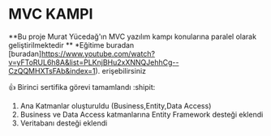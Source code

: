 # MVC KAMPI 
**Bu proje Murat Yücedağ'ın MVC yazılım kampı konularına paralel olarak geliştirilmektedir **
*Eğitime buradan [buradan]https://www.youtube.com/watch?v=yFToRUL6h8A&list=PLKnjBHu2xXNNQJehhCg--CzQQMHXTsFAb&index=1).  erişebilirsiniz


  :+1: Birinci sertifika görevi tamamlandı :shipit:

1. Ana Katmanlar oluşturuldu (Business,Entity,Data Access)
2. Business ve Data Access katmanlarına Entity Framework desteği eklendi
3. Veritabanı desteği eklendi
